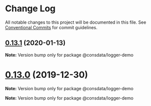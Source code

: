 # Change Log

All notable changes to this project will be documented in this file.
See [Conventional Commits](https://conventionalcommits.org) for commit guidelines.

## [0.13.1](https://github.com/Consdata/logger/compare/v0.13.0...v0.13.1) (2020-01-13)

**Note:** Version bump only for package @consdata/logger-demo





# [0.13.0](https://github.com/Consdata/logger/compare/v0.12.1...v0.13.0) (2019-12-30)

**Note:** Version bump only for package @consdata/logger-demo







**Note:** Version bump only for package @consdata/logger-demo
